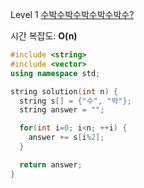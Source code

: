 Level 1 [수박수박수박수박수박수?](https://programmers.co.kr/learn/courses/30/lessons/12922)

시간 복잡도: **O(n)**

```cpp
#include <string>
#include <vector>
using namespace std;

string solution(int n) {
  string s[] = {"수", "박"};
  string answer = "";

  for(int i=0; i<n; ++i) {
    answer += s[i%2];
  }

  return answer;
}
```